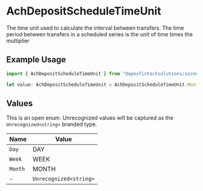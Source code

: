 # AchDepositScheduleTimeUnit

The time unit used to calculate the interval between transfers. The time period between transfers in a scheduled series is the unit of time times the multiplier

## Example Usage

```typescript
import { AchDepositScheduleTimeUnit } from "@apexfintechsolutions/ascend-sdk/models/components";

let value: AchDepositScheduleTimeUnit = AchDepositScheduleTimeUnit.Month;
```

## Values

This is an open enum. Unrecognized values will be captured as the `Unrecognized<string>` branded type.

| Name                   | Value                  |
| ---------------------- | ---------------------- |
| `Day`                  | DAY                    |
| `Week`                 | WEEK                   |
| `Month`                | MONTH                  |
| -                      | `Unrecognized<string>` |